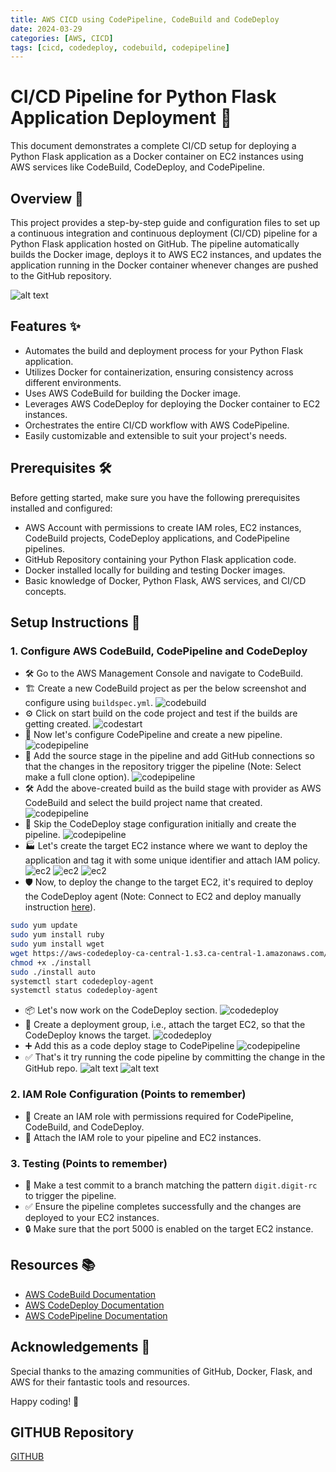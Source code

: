 ```yaml
---
title: AWS CICD using CodePipeline, CodeBuild and CodeDeploy
date: 2024-03-29
categories: [AWS, CICD]
tags: [cicd, codedeploy, codebuild, codepipeline]
---
```


# CI/CD Pipeline for Python Flask Application Deployment 🚀

This document demonstrates a complete CI/CD setup for deploying a Python Flask application as a Docker container on EC2 instances using AWS services like CodeBuild, CodeDeploy, and CodePipeline.

## Overview 📝

This project provides a step-by-step guide and configuration files to set up a continuous integration and continuous deployment (CI/CD) pipeline for a Python Flask application hosted on GitHub. The pipeline automatically builds the Docker image, deploys it to AWS EC2 instances, and updates the application running in the Docker container whenever changes are pushed to the GitHub repository.

![alt text](../assets/images/aws/cicd/cicd-aws.png)

## Features ✨

- Automates the build and deployment process for your Python Flask application.
- Utilizes Docker for containerization, ensuring consistency across different environments.
- Uses AWS CodeBuild for building the Docker image.
- Leverages AWS CodeDeploy for deploying the Docker container to EC2 instances.
- Orchestrates the entire CI/CD workflow with AWS CodePipeline.
- Easily customizable and extensible to suit your project's needs.

## Prerequisites 🛠️

Before getting started, make sure you have the following prerequisites installed and configured:

- AWS Account with permissions to create IAM roles, EC2 instances, CodeBuild projects, CodeDeploy applications, and CodePipeline pipelines.
- GitHub Repository containing your Python Flask application code.
- Docker installed locally for building and testing Docker images.
- Basic knowledge of Docker, Python Flask, AWS services, and CI/CD concepts.

## Setup Instructions 🚧
### 1. Configure AWS CodeBuild, CodePipeline and CodeDeploy
- 🛠️ Go to the AWS Management Console and navigate to CodeBuild.
- 🏗️ Create a new CodeBuild project as per the below screenshot and configure using `buildspec.yml`.
![codebuild](../assets/images/aws/cicd/code-build-1.png)
- ⚙️ Click on start build on the code project and test if the builds are getting created.
![codestart](../assets/images/aws/cicd/start-build.png)
- 🚀 Now let's configure CodePipeline and create a new pipeline.
![codepipeline](../assets/images/aws/cicd/codepipeline-1.png)
- 🔄 Add the source stage in the pipeline and add GitHub connections so that the changes in the repository trigger the pipeline (Note: Select make a full clone option).
![codepipeline](../assets/images/aws/cicd/codepipeline-2a.png)
- 🛠️ Add the above-created build as the build stage with provider as AWS CodeBuild and select the build project name that created.
![codepipeline](../assets/images/aws/cicd/codepipeline-2b.png)
- 🚫 Skip the CodeDeploy stage configuration initially and create the pipeline.
![codepipeline](../assets/images/aws/cicd/codepipeline-3.png)
- 🏭 Let's create the target EC2 instance where we want to deploy the application and tag it with some unique identifier and attach IAM policy.
![ec2](../assets/images/aws/cicd/ec2.png)
![ec2](../assets/images/aws/cicd/ec2-1a.png)
![ec2](../assets/images/aws/cicd/ec2-2.png)
- 🛡️ Now, to deploy the change to the target EC2, it's required to deploy the CodeDeploy agent (Note: Connect to EC2 and deploy manually instruction [here](https://docs.aws.amazon.com/codedeploy/latest/userguide/codedeploy-agent-operations-install-cli.html)).

```sh
sudo yum update
sudo yum install ruby
sudo yum install wget
wget https://aws-codedeploy-ca-central-1.s3.ca-central-1.amazonaws.com/latest/install
chmod +x ./install
sudo ./install auto
systemctl start codedeploy-agent
systemctl status codedeploy-agent
```
- 📦 Let's now work on the CodeDeploy section.
![codedeploy](../assets/images/aws/cicd/codedeploy-1.png)
- 🎯 Create a deployment group, i.e., attach the target EC2, so that the CodeDeploy knows the target.
![codedeploy](../assets/images/aws/cicd/codedeploy-2.png)
- ➕ Add this as a code deploy stage to CodePipeline
![codepipeline](../assets/images/aws/cicd/codepipeline-4.png)
- ✅ That's it try running the code pipeline by committing the change in the GitHub repo.
![alt text](../assets/images/aws/cicd/pipeline-success.png)
![alt text](../assets/images/aws/cicd/final-ec2.png)
### 2. IAM Role Configuration (Points to remember)
- 🤝 Create an IAM role with permissions required for CodePipeline, CodeBuild, and CodeDeploy.
- 📜 Attach the IAM role to your pipeline and EC2 instances.

### 3. Testing (Points to remember)
- 🧪 Make a test commit to a branch matching the pattern `digit.digit-rc` to trigger the pipeline.
- ✅ Ensure the pipeline completes successfully and the changes are deployed to your EC2 instances.
- 🔒 Make sure that the port 5000 is enabled on the target EC2 instance.

## Resources 📚

- [AWS CodeBuild Documentation](https://docs.aws.amazon.com/codebuild/)
- [AWS CodeDeploy Documentation](https://docs.aws.amazon.com/codedeploy/)
- [AWS CodePipeline Documentation](https://docs.aws.amazon.com/codepipeline/)

## Acknowledgements 🙏

Special thanks to the amazing communities of GitHub, Docker, Flask, and AWS for their fantastic tools and resources.

Happy coding! 🎉

## GITHUB Repository 
[GITHUB](https://github.com/erom-teknas/aws-cicd-implementation)
